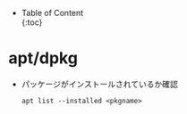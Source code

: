 - Table of Content  
{:toc}

# apt/dpkg

* パッケージがインストールされているか確認
  ```
  apt list --installed <pkgname>
  ```
